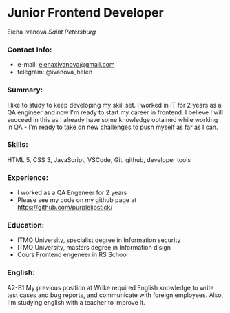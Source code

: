 # Junior Frontend Developer
Elena Ivanova
*Saint Petersburg*

### Contact Info:
* e-mail: elenaxivanova@gmail.com
* telegram: @ivanova_helen

### Summary:
I like to study to keep developing my skill set. I worked in IT for 2 years as a QA engineer and now I'm ready to start my career in frontend. I believe I will succeed in this as I already have some knowledge obtained while working in QA - I'm ready to take on new challenges to push myself as far as I can. 

### Skills: 
HTML 5, CSS 3, JavaScript, VSCode, Git, github, developer tools

### Experience:
* I worked as a QA Engeneer for 2 years
* Please see my code on my github page at https://github.com/purplelipstick/

### Education:
* ITMO University, specialist degree in Information security 
* ITMO University, masters degree in Information disign 
* Cours Frontend engeneer in RS School 

### English: 
A2-B1
My previous position at Wrike required English knowledge to write test cases and bug reports, and communicate with foreign employees. 
Also, I'm studying english with a teacher to improve it.
